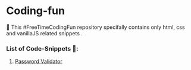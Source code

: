 # Coding-fun
:tada: This #FreeTimeCodingFun repository specifally contains only html, css and vanillaJS related snippets . 

### List of Code-Snippets 🔨:

1. [Password Validator]()


